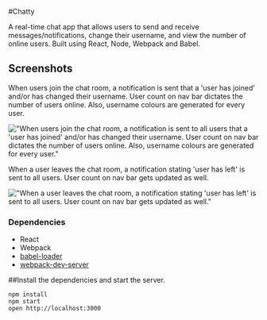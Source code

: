 #Chatty

A real-time chat app that allows users to send and receive messages/notifications, change their username, and view the number of online users. Built using React, Node, Webpack and Babel.

## Screenshots

When users join the chat room, a notification is sent that a 'user has joined' and/or has changed their username. User count on nav bar dictates the number of users online. Also, username colours are generated for every user.

!["When users join the chat room, a notification is sent to all users that a 'user has joined' and/or has changed their username. User count on nav bar dictates the number of users online. Also, username colours are generated for every user."]()

When a user leaves the chat room, a notification stating 'user has left' is sent to all users. User count on nav bar gets updated as well.

!["When a user leaves the chat room, a notification stating 'user has left' is sent to all users. User count on nav bar gets updated as well."]()


### Dependencies

* React
* Webpack
* [babel-loader](https://github.com/babel/babel-loader)
* [webpack-dev-server](https://github.com/webpack/webpack-dev-server)

##Install the dependencies and start the server.

```
npm install
npm start
open http://localhost:3000
```




